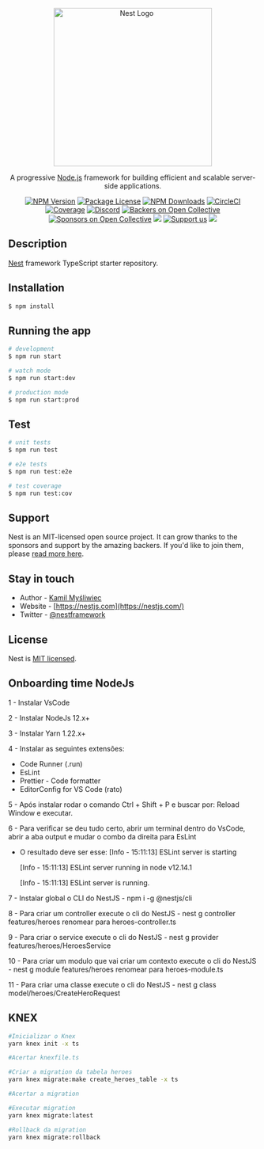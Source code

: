 <p align="center">
  <a href="http://nestjs.com/" target="blank"><img src="https://nestjs.com/img/logo_text.svg" width="320" alt="Nest Logo" /></a>
</p>

[circleci-image]: https://img.shields.io/circleci/build/github/nestjs/nest/master?token=abc123def456
[circleci-url]: https://circleci.com/gh/nestjs/nest

  <p align="center">A progressive <a href="http://nodejs.org" target="_blank">Node.js</a> framework for building efficient and scalable server-side applications.</p>
    <p align="center">
<a href="https://www.npmjs.com/~nestjscore" target="_blank"><img src="https://img.shields.io/npm/v/@nestjs/core.svg" alt="NPM Version" /></a>
<a href="https://www.npmjs.com/~nestjscore" target="_blank"><img src="https://img.shields.io/npm/l/@nestjs/core.svg" alt="Package License" /></a>
<a href="https://www.npmjs.com/~nestjscore" target="_blank"><img src="https://img.shields.io/npm/dm/@nestjs/common.svg" alt="NPM Downloads" /></a>
<a href="https://circleci.com/gh/nestjs/nest" target="_blank"><img src="https://img.shields.io/circleci/build/github/nestjs/nest/master" alt="CircleCI" /></a>
<a href="https://coveralls.io/github/nestjs/nest?branch=master" target="_blank"><img src="https://coveralls.io/repos/github/nestjs/nest/badge.svg?branch=master#9" alt="Coverage" /></a>
<a href="https://discord.gg/G7Qnnhy" target="_blank"><img src="https://img.shields.io/badge/discord-online-brightgreen.svg" alt="Discord"/></a>
<a href="https://opencollective.com/nest#backer" target="_blank"><img src="https://opencollective.com/nest/backers/badge.svg" alt="Backers on Open Collective" /></a>
<a href="https://opencollective.com/nest#sponsor" target="_blank"><img src="https://opencollective.com/nest/sponsors/badge.svg" alt="Sponsors on Open Collective" /></a>
  <a href="https://paypal.me/kamilmysliwiec" target="_blank"><img src="https://img.shields.io/badge/Donate-PayPal-ff3f59.svg"/></a>
    <a href="https://opencollective.com/nest#sponsor"  target="_blank"><img src="https://img.shields.io/badge/Support%20us-Open%20Collective-41B883.svg" alt="Support us"></a>
  <a href="https://twitter.com/nestframework" target="_blank"><img src="https://img.shields.io/twitter/follow/nestframework.svg?style=social&label=Follow"></a>
</p>
  <!--[![Backers on Open Collective](https://opencollective.com/nest/backers/badge.svg)](https://opencollective.com/nest#backer)
  [![Sponsors on Open Collective](https://opencollective.com/nest/sponsors/badge.svg)](https://opencollective.com/nest#sponsor)-->

## Description

[Nest](https://github.com/nestjs/nest) framework TypeScript starter repository.

## Installation

```bash
$ npm install
```

## Running the app

```bash
# development
$ npm run start

# watch mode
$ npm run start:dev

# production mode
$ npm run start:prod
```

## Test

```bash
# unit tests
$ npm run test

# e2e tests
$ npm run test:e2e

# test coverage
$ npm run test:cov
```

## Support

Nest is an MIT-licensed open source project. It can grow thanks to the sponsors and support by the amazing backers. If you'd like to join them, please [read more here](https://docs.nestjs.com/support).

## Stay in touch

- Author - [Kamil Myśliwiec](https://kamilmysliwiec.com)
- Website - [https://nestjs.com](https://nestjs.com/)
- Twitter - [@nestframework](https://twitter.com/nestframework)

## License

Nest is [MIT licensed](LICENSE).


## Onboarding time NodeJs

1 - Instalar VsCode

2 - Instalar NodeJs 12.x+

3 - Instalar Yarn 1.22.x+

4 - Instalar as seguintes extensões:
 - Code Runner (.run)
 - EsLint
 - Prettier - Code formatter
 - EditorConfig for VS Code (rato)

5 - Após instalar rodar o comando Ctrl + Shift + P e buscar por: Reload Window e executar.

6 - Para verificar se deu tudo certo, abrir um terminal dentro do VsCode, abrir a aba output e mudar o combo da direita para EsLint
  - O resultado deve ser esse:
    [Info  - 15:11:13] ESLint server is starting

    [Info  - 15:11:13] ESLint server running in node v12.14.1

    [Info  - 15:11:13] ESLint server is running.

7 - Instalar global o CLI do NestJS - npm i -g @nestjs/cli

8 - Para criar um controller execute o cli do NestJS - nest g controller features/heroes renomear para heroes-controller.ts

9 - Para criar o service execute o cli do NestJS - nest g provider features/heroes/HeroesService

10 - Para criar um modulo que vai criar um contexto execute o cli do NestJS - nest g module features/heroes renomear para heroes-module.ts

11 - Para criar uma classe execute o cli do NestJS - nest g class model/heroes/CreateHeroRequest


## KNEX

```bash
#Inicializar o Knex
yarn knex init -x ts

#Acertar knexfile.ts

#Criar a migration da tabela heroes
yarn knex migrate:make create_heroes_table -x ts

#Acertar a migration

#Executar migration
yarn knex migrate:latest

#Rollback da migration
yarn knex migrate:rollback
```




